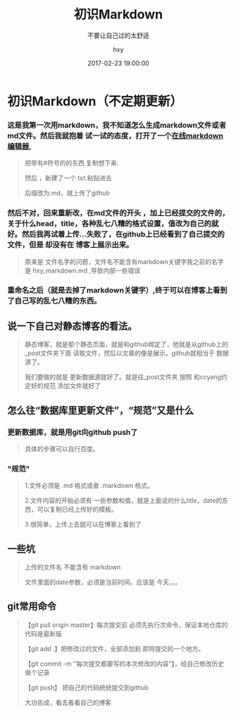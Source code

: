 ﻿---
layout:     post
title:      "初识Markdown"
subtitle:   "不要让自己过的太舒适"
date:       2017-02-23 19:00:00
author:     "hxy"
header-img: "img/post-bg-05.jpg"
---

# 初识Markdown（不定期更新）

### 这是我第一次用markdown，我不知道怎么生成markdown文件或者md文件。然后我就抱着 试一试的态度，打开了一个[在线markdown编辑器](http://tool.oschina.net/markdown/),

> 把带有\#符号的的东西 复制想下来.
> 
> 然后 ，新建了一个.txt.粘贴进去
>
> 后缀改为.md，就上传了github

### 然后不对，回来重新改，在md文件的开头 ，加上已经提交的文件的，关于什么head，title，各种乱七八糟的格式设置，值改为自己的就好。然后我再试着上传...失败了，在github上已经看到了自己提交的文件，但是 却没有在 博客上展示出来。

> 原来是 文件名字的问题，文件名不能含有markdown关键字我之前的名字是 hxy_markdown.md ,导致内部一些错误

### 重命名之后（就是去掉了markdown关键字）,终于可以在博客上看到了自己写的乱七八糟的东西。
## 说一下自己对静态博客的看法。
> 静态博客，就是那个静态页面，就是和github绑定了，他就是从github上的_post文件夹下面 读取文件，然后以文章的像是展示。github就相当于 数据源了。
>
> 我们要做的就是 更新数据源就好了。就是往_post文件夹 按照 和ccyang约定好的规范 添加文件就好了

## 怎么往“数据库里更新文件”，“规范”又是什么
### 更新数据库，就是用git向github push了
> 具体的步骤可以自行百度。

### "规范"
>  1.文件必须是 .md 格式或者 .markdown 格式。
>
>  2.文件内容的开始必须有 一些参数和值，就是上面说的什么title，date的东西，可以复制已经上传好的模板。
>
>  3.很简单，上传上去就可以在博客上看到了

## 一些坑
> 上传的文件名 不能含有 markdown
>
> 文件里面的date参数，必须是当前时间。应该是 今天。。。

## git常用命令
> 【git pull origin master】每次提交前 必须先执行次命令，保证本地仓库的代码是最新版
>
> 【git add .】把修改过的文件，全部添加到 即将提交的一个地方。
>
> 【git commit -m "每次提交都要写的本次修改的内容"】，给自己修改历史 做个记录
>
> 【git push】 把自己的代码统统提交到github
>
> 大功告成，看去看看自己的博客


